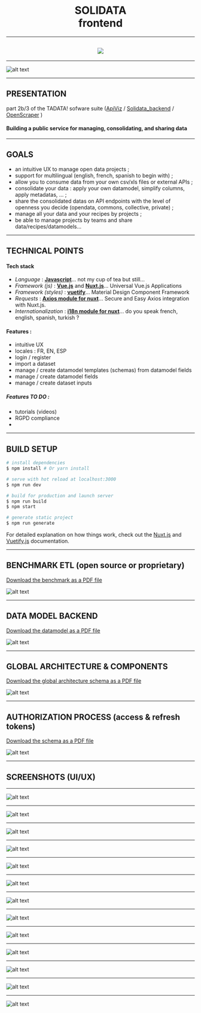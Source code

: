 <h1 align=center>  SOLIDATA <br> frontend</h1>

-------

<h2 align=center>
	<img src="./static/logos/logo_solidata_15a_lg.png">
</h2>

-------

![alt text](./screenshots/home_en.png "homepage (en)")

-------
## PRESENTATION

part 2b/3 of the TADATA! sofware suite ([ApiViz](https://github.com/entrepreneur-interet-general/CIS-front) / [Solidata_backend](https://github.com/entrepreneur-interet-general/solidata_backend) / [OpenScraper](https://github.com/entrepreneur-interet-general/OpenScraper) )

#### Building a public service for managing, consolidating, and sharing data 


-------

## GOALS

- an intuitive UX to manage open data projects ;
- support for multilingual (english, french, spanish to begin with) ;
- allow you to consume data from your own csv/xls files or external APIs ;
- consolidate your data : apply your own datamodel, simplify columns, apply metadatas, ... ; 
- share the consolidated datas on API endpoints with the level of openness you decide (opendata, commons, collective, private) ;
- manage all your data and your recipes by projects ;
- be able to manage projects by teams and share data/recipes/datamodels...

--------

## TECHNICAL POINTS

#### Tech stack
- _Language_  : **[Javascript](https://www.python.org/)**... not my cup of tea but still...
- _Framework (js)_ : **[Vue.js](https://vuejs.org/)** and **[Nuxt.js](https://nuxtjs.org/)**... Universal Vue.js Applications
- _Framework (styles)_ : **[vuetify](https://vuetifyjs.com/)**... Material Design Component Framework
- _Requests_ : **[Axios module for nuxt](https://axios.nuxtjs.org/)**... Secure and Easy Axios integration with Nuxt.js.
- _Internationalization_ : **[i18n module for nuxt](https://nuxtjs.org/examples/i18n)**... do you speak french, english, spanish, turkish ? 

#### Features :

- intuitive UX 
- locales : FR, EN, ESP
- login / register
- import a dataset
- manage / create datamodel templates (schemas) from datamodel fields
- manage / create datamodel fields 
- manage / create dataset inputs 

##### Features TO DO  :
- tutorials (videos)
- RGPD compliance
- 

-------


## BUILD SETUP

``` bash
# install dependencies
$ npm install # Or yarn install

# serve with hot reload at localhost:3000
$ npm run dev

# build for production and launch server
$ npm run build
$ npm start

# generate static project
$ npm run generate
```

For detailed explanation on how things work, check out the [Nuxt.js](https://github.com/nuxt/nuxt.js) and [Vuetify.js](https://vuetifyjs.com/) documentation.


--------

## BENCHMARK ETL (open source or proprietary)

<a href="./screenshots/documentation/Tadata_uses_features_BENCHMARK_ETL.pdf" download>Download the benchmark as a PDF file</a>


![alt text](./screenshots/documentation/Tadata_uses_features_BENCHMARK_ETL.png "auth process")

--------

## DATA MODEL BACKEND

<a href="./screenshots/documentation/Solidata_models_datamodels_map.pdf" download>Download the datamodel as a PDF file</a>


![alt text](./screenshots/documentation/Solidata_models_datamodels_map.png "auth process")


--------

## GLOBAL ARCHITECTURE & COMPONENTS

<a href="./screenshots/documentation/Solidata-Models-collections.pdf" download>Download the global architecture schema as a PDF file</a>

![alt text](./screenshots/documentation/Solidata-Models-collections.jpeg "auth process")


-------

## AUTHORIZATION PROCESS (access & refresh tokens)

<a href="./screenshots/documentation/AUTH_PROCESS_fixed.pdf" download>Download the schema as a PDF file</a>

![alt text](./screenshots/documentation/AUTH_PROCESS_fixed.jpeg "auth process")


-------

## SCREENSHOTS (UI/UX)


-------
![alt text](./screenshots/login_en.png "login (en)")

-------
![alt text](./screenshots/home_en_menu.png "login & menu (en)")

-------
![alt text](./screenshots/dashboard_en.png "dashboard (en)")

-------
![alt text](./screenshots/create_prj_en.png "create project (en)")

-------
![alt text](./screenshots/edit_prj_en.png "edit project (en)")

-------
![alt text](./screenshots/edit_prj_map_dsi_en.png "edit project (en)")

-------
![alt text](./screenshots/list_dmt_en.png "list datamodel templates (en)")

-------
![alt text](./screenshots/list_dmf_en.png "list datamodel fields (en)")

-------
![alt text](./screenshots/edit_dsi_en.png "edit dataset input fields (en)")

-------
![alt text](./screenshots/edit_dmt_en.png "list datamodel template (en)")

-------
![alt text](./screenshots/edit_dmt_settings_en.png "settings datamodel teamplate (en)")

-------
![alt text](./screenshots/edit_dmf_en.png "settings datamodel fields (en)")

-------
![alt text](./screenshots/edit_dmf_settings_en.png "settings datamodel fields (en)")